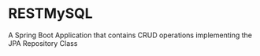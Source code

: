 # RESTMySQL
A Spring Boot Application that contains CRUD operations implementing the JPA Repository Class

